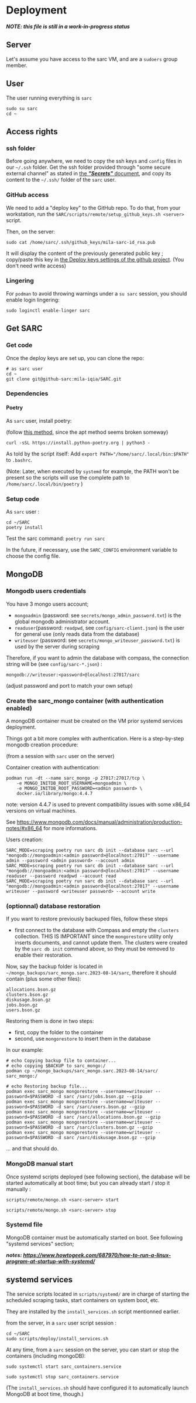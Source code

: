 # Deployment

***NOTE: this file is still in a work-in-progress status***

## Server

Let's assume you have access to the sarc VM, and are a `sudoers` group member.

## User

The user running everything is `sarc`

```
sudo su sarc
cd ~
```

## Access rights

### ssh folder

Before going anywhere, we need to copy the ssh keys and `config` files in our `~/.ssh` folder.
Get the ssh folder provided through "some secure external channel" as stated in [the ***"Secrets"*** document](secrets.md), and copy its content to the `~/.ssh/` folder of the `sarc` user.

### GitHub access

We need to add a "deploy key" to the GitHub repo. To do that, from your workstation, run the `SARC/scripts/remote/setup_github_keys.sh <server>` script.

Then, on the server:
```
sudo cat /home/sarc/.ssh/github_keys/mila-sarc-id_rsa.pub
```

It will display the content of the previously generated public key ; copy/paste this key in [the Deploy keys settings of the github project](https://github.com/mila-iqia/SARC/settings/keys).
(You don't need write access)

### Lingering

For `podman` to avoid throwing warnings under a `su sarc` session, you should enable login lingering:

`sudo loginctl enable-linger sarc`

## Get SARC

### Get code

Once the deploy keys are set up, you can clone the repo:

```
# as sarc user
cd ~
git clone git@github-sarc:mila-iqia/SARC.git
```

### Dependencies
#### Poetry


As `sarc` user, install poetry:

(follow [this method](https://www.digitalocean.com/community/tutorials/how-to-install-poetry-to-manage-python-dependencies-on-ubuntu-22-04#step-1-installing-poetry), since the apt method seems broken someway)

```
curl -sSL https://install.python-poetry.org | python3 -
```

As told by the script itself: Add `export PATH="/home/sarc/.local/bin:$PATH"` to `.bashrc`.

(Note: Later, when executed by `systemd` for example, the PATH won't be present so the scripts will use the complete path to `/home/sarc/.local/bin/poetry` )

### Setup code

As `sarc` user :

```
cd ~/SARC
poetry install
```

Test the sarc command: `poetry run sarc`

In the future, if necessary, use the `SARC_CONFIG` environment variable to choose the config file.


## MongoDB

### Mongodb users credentials

You have 3 mongo users account;

- `mongoadmin` (password: see `secrets/mongo_admin_password.txt`) is the global mongodb administrator account.
- `readuser`(password: `readpwd`, see `config/sarc-client.json`) is the user for general use (only reads data from the database)
- `writeuser` (password: see `secrets/mongo_writeuser_password.txt`) is used by the server during scraping

Therefore, if you want to admin the database with compass, the connection string will be (see `config/sarc-*.json`) :
```
mongodb://writeuser:<password>@localhost:27017/sarc
```
(adjust password and port to match your own setup)

### Create the sarc_mongo container (with authentication enabled)

A mongoDB container must be created on the VM prior systemd services deployment.

Things got a bit more complex with authentication. Here is a step-by-step mongodb creation procedure:

(from a session with `sarc` user on the server)

Container creation with authentication:
```
podman run -dt --name sarc_mongo -p 27017:27017/tcp \
    -e MONGO_INITDB_ROOT_USERNAME=mongoadmin \
    -e MONGO_INITDB_ROOT_PASSWORD=<admin password> \
    docker.io/library/mongo:4.4.7
```

note: version 4.4.7 is used to prevent compatibility issues with some x86_64 versions on virtual machines.

See https://www.mongodb.com/docs/manual/administration/production-notes/#x86_64 for more informations.

Users creation:

```
SARC_MODE=scraping poetry run sarc db init --database sarc --url "mongodb://mongoadmin:<admin password>@localhost:27017" --username admin --password <admin password> --account admin
SARC_MODE=scraping poetry run sarc db init --database sarc --url "mongodb://mongoadmin:<admin password>@localhost:27017" --username readuser --password readpwd --account read
SARC_MODE=scraping poetry run sarc db init --database sarc --url "mongodb://mongoadmin:<admin password>@localhost:27017" --username writeuser --password <writeuser password> --account write
```

### (optionnal) database restoration

If you want to restore previously backuped files, follow these steps

- first connect to the database with Compass and empty the `clusters` collection. THIS IS IMPORTANT since the `mongorestore` utility only inserts documents, and cannot update them. The clusters were created by the `sarc db init` command above, so they must be removed to enable their restoration.

Now, say the backup folder is located in `~/mongo_backups/sarc_mongo.sarc.2023-08-14/sarc`, therefore it should contain (plus some other files):

```
allocations.bson.gz
clusters.bson.gz
diskusage.bson.gz
jobs.bson.gz
users.bson.gz
```

Restoring them is done in two steps:

- first, copy the folder to the container
- second, use `mongorestore` to insert them in the database

In our example:

```
# echo Copying backup file to container...
# echo copying $BACKUP to sarc_mongo:/
podman cp ~/mongo_backups/sarc_mongo.sarc.2023-08-14/sarc/ sarc_mongo:/

# echo Restoring backup file...
podman exec sarc_mongo mongorestore --username=writeuser --password=$PASSWORD -d sarc /sarc/jobs.bson.gz --gzip
podman exec sarc_mongo mongorestore --username=writeuser --password=$PASSWORD -d sarc /sarc/users.bson.gz --gzip
podman exec sarc_mongo mongorestore --username=writeuser --password=$PASSWORD -d sarc /sarc/allocations.bson.gz --gzip
podman exec sarc_mongo mongorestore --username=writeuser --password=$PASSWORD -d sarc /sarc/clusters.bson.gz --gzip
podman exec sarc_mongo mongorestore --username=writeuser --password=$PASSWORD -d sarc /sarc/diskusage.bson.gz --gzip
```

... and that should do.

### MongoDB manual start

Once systemd scripts deployed (see following section), the database will be started automatically at boot time; but you can already start / stop it manually :

```
scripts/remote/mongo.sh <sarc-server> start
```

```
scripts/remote/mongo.sh <sarc-server> stop
```

### Systemd file

MongoDB container must be automatically started on boot.
See following "systemd services" section;

***notes: https://www.howtogeek.com/687970/how-to-run-a-linux-program-at-startup-with-systemd/***

## systemd services

The service scripts located in `scripts/systemd/` are in charge of starting the scheduled scraping tasks, start containers on system boot, etc.

They are installed by the `install_services.sh` script mentionned earlier.

from the server, in a `sarc` user script session :

```
cd ~/SARC
sudo scripts/deploy/install_services.sh
```

At any time, from a `sarc` session on the server, you can start or stop the containers (including mongoDB):

```
sudo systemctl start sarc_containers.service
```

```
sudo systemctl stop sarc_containers.service
```
(The `install_services.sh` should have configured it to automatically launch MongoDB at boot time, though.)
